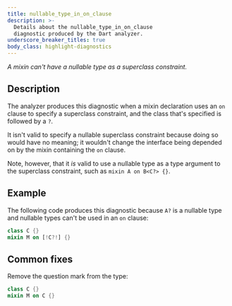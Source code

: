 ```yaml
---
title: nullable_type_in_on_clause
description: >-
  Details about the nullable_type_in_on_clause
  diagnostic produced by the Dart analyzer.
underscore_breaker_titles: true
body_class: highlight-diagnostics
---
```


_A mixin can't have a nullable type as a superclass constraint._

## Description

The analyzer produces this diagnostic when a mixin declaration uses an `on`
clause to specify a superclass constraint, and the class that's specified
is followed by a `?`.

It isn't valid to specify a nullable superclass constraint because doing so
would have no meaning; it wouldn't change the interface being depended on
by the mixin containing the `on` clause.

Note, however, that it _is_ valid to use a nullable type as a type argument
to the superclass constraint, such as `mixin A on B<C?> {}`.


## Example

The following code produces this diagnostic because `A?` is a nullable type
and nullable types can't be used in an `on` clause:

```dart
class C {}
mixin M on [!C?!] {}
```

## Common fixes

Remove the question mark from the type:

```dart
class C {}
mixin M on C {}
```
